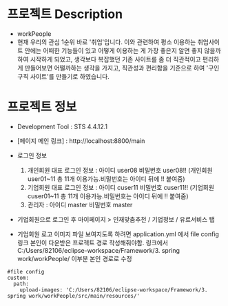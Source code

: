 # 프로젝트 Description
- workPeople
- 현재 우리의 관심 1순위 바로 '취업'입니다.
  이와 관련하여 평소 이용하는 취업사이트 안에는 어떠한 기능들이 있고 어떻게 이용하는 게 가장 좋은지 알면 좋지 않을까 하여 시작하게 되었고,
  생각보다 복잡했던 기존 사이트를 좀 더 직관적이고 편리하게 만들어보면 어떨까하는 생각을 가지고, 
  직관성과 편리함을 기준으로 하여 '구인구직 사이트'를 만들기로 하였습니다.
  
# 프로젝트 정보
- Development Tool : STS 4.4.12.1
- [페이지 메인 링크] : http://localhost:8800/main
- 로그인 정보 
  1. 개인회원 대표 로그인 정보 : 아이디 user08 비밀번호 user08!!   (개인회원 user01~11 총 11개 이용가능.비밀번호는 아이디 뒤에 !! 붙여줌)
  2. 기업회원 대표 로그인 정보 : 아이디 cuser11 비밀번호 cuser11!!  (기업회원 cuser01~11 총 11개 이용가능.비밀번호는 아이디 뒤에 !! 붙여줌)
  3. 관리자 : 아이디 master 비밀번호 master
             
- 기업회원으로 로그인 후 마이페이지 > 인재맞춤추천 / 기업정보 / 유료서비스 탭 
- 기업회원 로고 이미지 파일 보여지도록 하려면 application.yml 에서 file config 링크 본인이 다운받은 프로젝트 경로 작성해줘야함. 
  링크에서 C:/Users/82106/eclipse-workspace/Framework/3. spring work/workPeople/ 이부분 본인 경로로 수정
```  
#file config    
custom:
  path:
    upload-images: 'C:/Users/82106/eclipse-workspace/Framework/3. spring work/workPeople/src/main/resources/'
```
